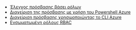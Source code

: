 - [Έλεγχος πρόσβασης βάσει ρόλων](../articles/active-directory/role-based-access-control-configure.md)
- [Διαχείριση της πρόσβασης με χρήση του Powershell Azure](../articles/active-directory/role-based-access-control-manage-access-powershell.md)
- [Διαχείριση πρόσβασης χρησιμοποιώντας το CLI Azure](../articles/active-directory/role-based-access-control-manage-access-azure-cli.md)
- [Ενσωματωμένη ρόλους RBAC](../articles/active-directory/role-based-access-built-in-roles.md)
